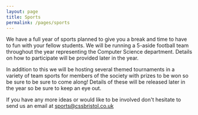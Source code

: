 ```yaml
---
layout: page
title: Sports
permalink: /pages/sports
---
```


We have a full year of sports planned to give you a break and time to have to fun with your fellow students. We will be running a 5-aside football team throughout the year representing the Computer Science department. Details on how to participate will be provided later in the year.

In addition to this we will be hosting several themed tournaments in a variety of team sports for members of the society with prizes to be won so be sure to be sure to come along! Details of these will be released later in the year so be sure to keep an eye out.

If you have any more ideas or would like to be involved don't hesitate to send us an email at sports@cssbristol.co.uk
